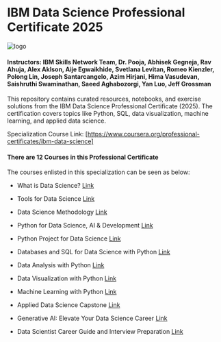 # IBM Data Science Professional Certificate 2025

![logo](https://i.imgur.com/YCFnjvg.png)

#### Instructors: IBM Skills Network Team, Dr. Pooja, Abhisek Gegneja, Rav Ahuja, Alex Aklson, Aije Egwaikhide, Svetlana Levitan, Romeo Kienzler, Polong Lin, Joseph Santarcangelo, Azim Hirjani, Hima Vasudevan, Saishruthi Swaminathan, Saeed Aghabozorgi, Yan Luo, Jeff Grossman 

This repository contains curated resources, notebooks, and exercise solutions from the IBM Data Science Professional Certificate (2025).  The certification covers topics like Python, SQL, data visualization, machine learning, and applied data science.

Specialization Course Link: [https://www.coursera.org/professional-certificates/ibm-data-science]

#### There are 12 Courses in this Professional Certificate

The courses enlisted in this specialization can be seen as below:

* What is Data Science? [Link](https://www.coursera.org/learn/what-is-datascience?specialization=ibm-data-science)

* Tools for Data Science [Link](https://www.coursera.org/learn/open-source-tools-for-data-science?specialization=ibm-data-science)
  
* Data Science Methodology [Link](https://www.coursera.org/learn/data-science-methodology?specialization=ibm-data-science)

* Python for Data Science, AI & Development [Link](https://www.coursera.org/learn/python-for-applied-data-science-ai?specialization=ibm-data-science)

* Python Project for Data Science [Link](https://www.coursera.org/learn/python-project-for-data-science?specialization=ibm-data-science)

* Databases and SQL for Data Science with Python [Link](https://www.coursera.org/learn/sql-data-science?specialization=ibm-data-science)

* Data Analysis with Python [Link](https://www.coursera.org/learn/data-analysis-with-python?specialization=ibm-data-science)

* Data Visualization with Python [Link](https://www.coursera.org/learn/python-for-data-visualization?specialization=ibm-data-science)

* Machine Learning with Python [Link](https://www.coursera.org/learn/machine-learning-with-python?specialization=ibm-data-science)

* Applied Data Science Capstone [Link](https://www.coursera.org/learn/applied-data-science-capstone?specialization=ibm-data-science)

* Generative AI: Elevate Your Data Science Career [Link](https://www.coursera.org/programs/industry-professional-credentials-track-blqcg/learn/generative-ai-elevate-your-data-science-career?specialization=ibm-data-science)

* Data Scientist Career Guide and Interview Preparation [Link](https://www.coursera.org/programs/industry-professional-credentials-track-blqcg/learn/career-guide-and-interview-prep-for-data-science-pc?specialization=ibm-data-science)

